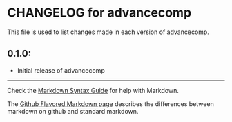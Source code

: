 # CHANGELOG for advancecomp

This file is used to list changes made in each version of advancecomp.

## 0.1.0:

* Initial release of advancecomp

- - -
Check the [Markdown Syntax Guide](http://daringfireball.net/projects/markdown/syntax) for help with Markdown.

The [Github Flavored Markdown page](http://github.github.com/github-flavored-markdown/) describes the differences between markdown on github and standard markdown.
